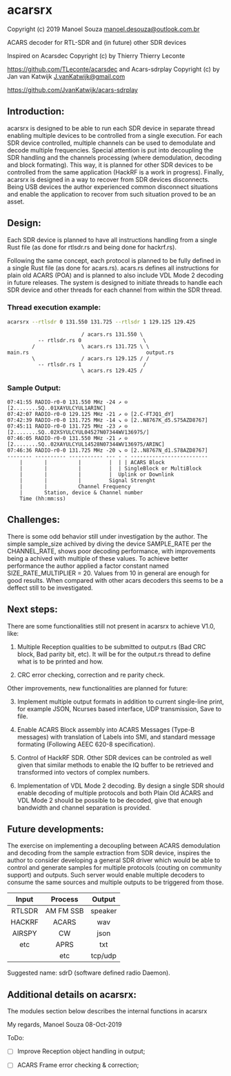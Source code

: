 # acarsrx
Copyright (c) 2019 Manoel Souza <manoel.desouza@outlook.com.br>

ACARS decoder for RTL-SDR and (in future) other SDR devices

Inspired on Acarsdec Copyright (c) by Thierry Thierry Leconte

https://github.com/TLeconte/acarsdec
and Acars-sdrplay Copyright (c) by Jan van Katwijk <J.vanKatwijk@gmail.com>

https://github.com/JvanKatwijk/acars-sdrplay


 ## Introduction:
acarsrx is designed to be able to run each SDR device in separate thread enabling multiple devices 
to be controlled from a single execution. For each SDR device controlled, multiple channels can be 
used to demodulate and decode multiple frequencies. Special attention is put into decoupling the 
SDR handling and the channels processing (where demodulation, decoding and block formating). This 
way, it is planned for other SDR devices to be controlled from the same application (HackRF is a 
work in progress). Finally, acarsrx is designed in a way to recover from SDR devices disconnects.
Being USB devices the author experienced common disconnect situations and enable the application 
to recover from such situation proved to be an asset. 


## Design:

Each SDR device is planned to have all instructions handling from a single Rust file (as done for 
rtlsdr.rs and being done for hackrf.rs).

Following the same concept, each protocol is planned to be fully defined in a single Rust file (as 
done for acars.rs). acars.rs defines all instructions for plain old ACARS (POA) and is planned to 
also include VDL Mode 2 decoding in future releases.
The system is designed to initiate threads to handle each SDR device and other threads for each 
channel from within the SDR thread. 


### Thread execution example: 

```bash
acarsrx --rtlsdr 0 131.550 131.725 --rtlsdr 1 129.125 129.425
```

```text
                        / acars.rs 131.550 \
          -- rtlsdr.rs 0                    \
        /               \ acars.rs 131.725 \ \
main.rs                                      output.rs
        \               / acars.rs 129.125 / /
          -- rtlsdr.rs 1                    /
                        \ acars.rs 129.425 /
```
### Sample Output:
```text
07:41:55 RADIO-r0-0 131.550 MHz -24 ↗ ⊝ [2........SQ..01XAYULCYUL1ARINC]
07:42:07 RADIO-r0-0 129.125 MHz -21 ↗ ⊝ [2.C-FTJQ1_dY]
07:42:39 RADIO-r0-0 131.725 MHz -14 ↘ ⊝ [2..N8767K_d5.S75AZD8767]
07:45:11 RADIO-r0-0 131.725 MHz -23 ↗ ⊝ [2........SQ..02XSYULCYUL04527N07344WV136975/]
07:46:05 RADIO-r0-0 131.550 MHz -21 ↗ ⊝ [2........SQ..02XAYULCYUL14528N07344WV136975/ARINC]
07:46:36 RADIO-r0-0 131.725 MHz -20 ↘ ⊝ [2..N8767N_d1.S78AZD8767]
-------- ---------- ----------- --- - - -------------------------
    |       |          |         |  | | ACARS Block
    |       |          |         |  | SingleBlock or MultiBlock
    |       |          |         |  Uplink or Downlink
    |       |          |         Signal Strenght
    |       |          Channel Frequency
    |       Station, device & Channel number 
    Time (hh:mm:ss)
``` 


## Challenges:

There is some odd behavior still under investigation by the author. The simple sample_size achived by 
diving the device SAMPLE_RATE per the CHANNEL_RATE, shows poor decoding performance, with improvements 
being a achived with multiple of these values. To achieve better performance the author applied a 
factor constant named SIZE_RATE_MULTIPLIER = 20. Values from 10 in general are enough for good results.
When compared with other acars decoders this seems to be a deffect still to be investigated.


## Next steps:

There are some functionalities still not present in acarsrx to achieve V1.0, like:
1. Multiple Reception qualities to be submitted to output.rs (Bad CRC block, Bad parity bit, etc). It 
   will be for the output.rs thread to define what is to be printed and how.

2. CRC error checking, correction and re parity check.

Other improvements, new functionalities are planned for future:

3. Implement multiple output formats in addition to current single-line print, for example JSON, Ncurses
   based interface, UDP transmission, Save to file. 

4. Enable ACARS Block assembly into ACARS Messages (Type-B messages) with translation of Labels into 
   SMI, and standard message formating (Following AEEC 620-8 specification).

5. Control of HackRF SDR. Other SDR devices can be controled as well given that similar methods to
   enable the IQ buffer to be retrieved and transformed into vectors of complex numbers.

6. Implementation of VDL Mode 2 decoding. By design a single SDR should enable decoding of multiple 
   protocols and both Plain Old ACARS and VDL Mode 2 should be possible to be decoded, give that enough
   bandwidth and channel separation is provided.


## Future developments:

The exercise on implementing a decoupling between ACARS demodulation and decoding from the sample
extraction from SDR device, inspires the author to consider developing a general SDR driver which
would be able to control and generate samples for multiple protocols (couting on community support)
and outputs. Such server would enable multiple decoders to consume the same sources and multiple 
outputs to be triggered from those.

| Input |  Process  |  Output |
|:-----:|:---------:|:-------:|
|RTLSDR | AM FM SSB | speaker |
|HACKRF | ACARS     | wav     |
|AIRSPY | CW        | json    |
|etc    | APRS      | txt     |
|       | etc       | tcp/udp |

Suggested name: sdrD (software defined radio Daemon).

## Additional details on acarsrx:

The modules section below describes the internal functions in acarsrx

My regards, Manoel Souza
08-Oct-2019


ToDo:

 - [ ] Improve Reception object handling in output;
 - [ ] ACARS Frame error checking & correction;



